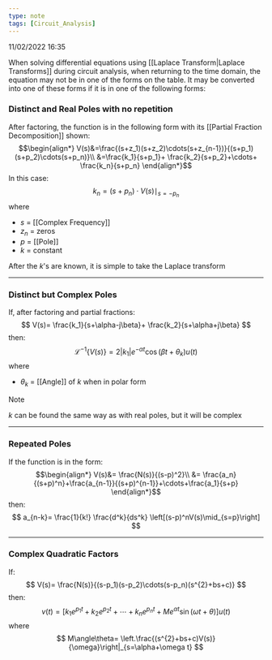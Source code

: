 ```yaml
---
type: note
tags: [Circuit_Analysis]
---
```

11/02/2022 16:35

  

When solving differential equations using [[Laplace Transform|Laplace Transforms]] during circuit analysis, when returning to the time domain, the equation may not be in one of the forms on the table. It may be converted into one of these forms if it is in one of the following forms:


### Distinct and Real Poles with no repetition

After factoring, the function is in the following form with its [[Partial Fraction Decomposition]] shown:
$$\begin{align*}
V(s)&=\frac{(s+z_1)(s+z_2)\cdots(s+z_{n-1})}{(s+p_1)(s+p_2)\cdots(s+p_n)}\\
&=\frac{k_1}{s+p_1}+ \frac{k_2}{s+p_2}+\cdots+ \frac{k_n}{s+p_n}
\end{align*}$$
In this case:
$$
k_n=(s+p_n)\cdot V(s)\mid_{s=-p_n}
$$
where
- $s$ = [[Complex Frequency]]
- $z_n$ = zeros
- $p$ = [[Pole]]
- $k$ = constant

After the $k$'s are known, it is simple to take the Laplace transform

---

### Distinct but Complex Poles

If, after factoring and partial fractions:
$$
V(s)= \frac{k_1}{s+\alpha-j\beta}+ \frac{k_2}{s+\alpha+j\beta}
$$
then:
$$
\mathscr{L}^{-1}\{V(s)\}=2|k_1|e^{-\alpha t}\cos(\beta t+\theta_k)u(t)
$$
where
- $\theta_k$ = [[Angle]] of $k$ when in polar form

>[!note]
>$k$ can be found the same way as with real poles, but it will be complex

---

### Repeated Poles

If the function is in the form:
$$\begin{align*}
V(s)&= \frac{N(s)}{(s-p)^2}\\
&= \frac{a_n}{(s+p)^n}+\frac{a_{n-1}}{(s+p)^{n-1}}+\cdots+\frac{a_1}{s+p}
\end{align*}$$
then:
$$
a_{n-k}= \frac{1}{k!} \frac{d^k}{ds^k} \left[(s-p)^nV(s)\mid_{s=p}\right]
$$

---

### Complex Quadratic Factors
If:
$$
V(s)= \frac{N(s)}{(s-p_1)(s-p_2)\cdots(s-p_n)(s^{2}+bs+c)}
$$
then:
$$
v(t)=[k_1e^{p_1t}+k_2e^{p_2t}+\cdots+k_ne^{p_nt}+Me^{\alpha t}\sin(\omega t+\theta)]u(t)
$$
where
$$
M\angle\theta= \left.\frac{(s^{2}+bs+c)V(s)}{\omega}\right|_{s=\alpha+\omega t}
$$
